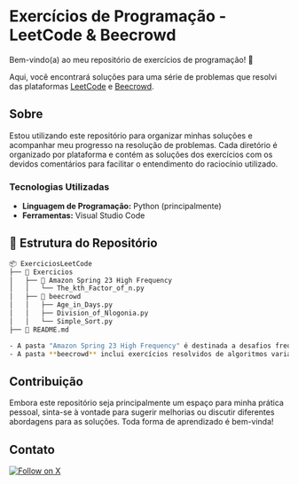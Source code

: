 # Exercícios de Programação - LeetCode & Beecrowd

Bem-vindo(a) ao meu repositório de exercícios de programação! 🎉

Aqui, você encontrará soluções para uma série de problemas que resolvi das plataformas [LeetCode](https://leetcode.com/) e [Beecrowd](https://www.beecrowd.com.br/).

## Sobre

Estou utilizando este repositório para organizar minhas soluções e acompanhar meu progresso na resolução de problemas. Cada diretório é organizado por plataforma e contém as soluções dos exercícios com os devidos comentários para facilitar o entendimento do raciocínio utilizado.

### Tecnologias Utilizadas

- **Linguagem de Programação:** Python (principalmente)
- **Ferramentas:** Visual Studio Code

## 📝 Estrutura do Repositório

``` bash
📦 ExerciciosLeetCode
├── 📂 Exercicios
│   ├── 📂 Amazon Spring 23 High Frequency
│   │   └── The_kth_Factor_of_n.py
│   ├── 📂 beecrowd
│   │   ├── Age_in_Days.py
│   │   ├── Division_of_Nlogonia.py
│   │   └── Simple_Sort.py
├── 📄 README.md

- A pasta "Amazon Spring 23 High Frequency" é destinada a desafios frequentes usados em entrevistas na Amazon.
- A pasta **beecrowd** inclui exercícios resolvidos de algoritmos variados.

```


## Contribuição

Embora este repositório seja principalmente um espaço para minha prática pessoal, sinta-se à vontade para sugerir melhorias ou discutir diferentes abordagens para as soluções. Toda forma de aprendizado é bem-vinda!

## Contato

[![Follow on X](https://img.shields.io/badge/Follow-@lownialore-F06292?logo=twitter&style=for-the-badge)](https://x.com/lownialore)



